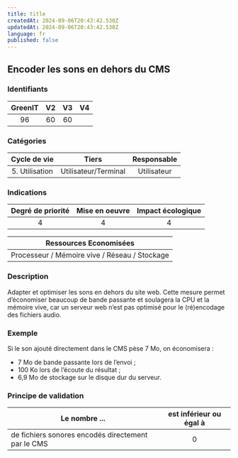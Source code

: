 ```yaml
---
title: title
createdAt: 2024-09-06T20:43:42.530Z
updatedAt: 2024-09-06T20:43:42.530Z
language: fr
published: false
---
```

## Encoder les sons en dehors du CMS

### Identifiants

| GreenIT |  V2  |  V3  |  V4  |
|:-------:|:----:|:----:|:----:|
|  96    | 60  | 60  |      |

### Catégories

| Cycle de vie |  Tiers  |  Responsable  |
|:---------:|:----:|:----:|
| 5. Utilisation | Utilisateur/Terminal | Utilisateur |

### Indications

| Degré de priorité |      Mise en oeuvre       |  Impact écologique    |
|:-------------------:|:-------------------------:|:---------------------:|
| 4 | 4 | 4 |

|Ressources Economisées                                      |
|:----------------------------------------------------------:|
| Processeur / Mémoire vive / Réseau / Stockage |

### Description

Adapter et optimiser les sons en dehors du site web. Cette mesure permet d’économiser beaucoup de bande passante et soulagera la CPU et la mémoire vive, car un serveur web n’est pas optimisé pour le (ré)encodage des fichiers audio.

### Exemple

Si le son ajouté directement dans le CMS pèse 7 Mo, on économisera :
 - 7 Mo de bande passante lors de l’envoi ;
 - 100 Ko lors de l’écoute du résultat ;
 - 6,9 Mo de stockage sur le disque dur du serveur.

### Principe de validation

| Le nombre ...     | est inférieur ou égal à   |  
|-------------------|:-------------------------:|
| de fichiers sonores encodés directement par le CMS  | 0  |
